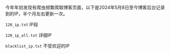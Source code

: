 今年年初发现有爬虫频繁爬取博客页面，以下是2024年5月8日至今博客后台记录到的IP，半个月左右更新一次。

`120_ip.txt` IP段

`120_ip_all.txt` 详细IP

`blacklist_ip.txt` 不受欢迎的IP
